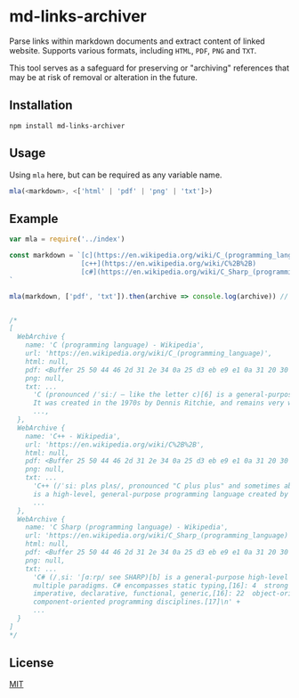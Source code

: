 # md-links-archiver
Parse links within markdown documents and extract content of linked website. Supports various formats, including `HTML`, `PDF`, `PNG` and `TXT`.

This tool serves as a safeguard for preserving or "archiving" references that may be at risk of removal or alteration in the future.

## Installation
`npm install md-links-archiver`

## Usage
Using `mla` here, but can be required as any variable name.
```javascript
mla(<markdown>, <['html' | 'pdf' | 'png' | 'txt']>)
```

## Example
```javascript
var mla = require('../index')

const markdown = `[c](https://en.wikipedia.org/wiki/C_(programming_language))
                  [c++](https://en.wikipedia.org/wiki/C%2B%2B)
                  [c#](https://en.wikipedia.org/wiki/C_Sharp_(programming_language))
`

mla(markdown, ['pdf', 'txt']).then(archive => console.log(archive)) // If no formats are defined, all will be used by default


/*
[
  WebArchive {
    name: 'C (programming language) - Wikipedia',
    url: 'https://en.wikipedia.org/wiki/C_(programming_language)',
    html: null,
    pdf: <Buffer 25 50 44 46 2d 31 2e 34 0a 25 d3 eb e9 e1 0a 31 20 30 20 6f 62 6a 0a 3c 3c 2f 43 72 65 61 74 6f 72 20 28 4d 6f 7a 69 6c 6c 61 2f 35 2e 30 20 5c 28 58 ... 1665334 more bytes>,
    png: null,
    txt: ...
      'C (pronounced /ˈsiː/ – like the letter c)[6] is a general-purpose computer programming language. 
      It was created in the 1970s by Dennis Ritchie, and remains very widely used and influential.
      ...,
  },
  WebArchive {
    name: 'C++ - Wikipedia',
    url: 'https://en.wikipedia.org/wiki/C%2B%2B',
    html: null,
    pdf: <Buffer 25 50 44 46 2d 31 2e 34 0a 25 d3 eb e9 e1 0a 31 20 30 20 6f 62 6a 0a 3c 3c 2f 43 72 65 61 74 6f 72 20 28 4d 6f 7a 69 6c 6c 61 2f 35 2e 30 20 5c 28 58 ... 1654175 more bytes>,
    png: null,
    txt: ...
      'C++ (/ˈsiː plʌs plʌs/, pronounced "C plus plus" and sometimes abbreviated as CPP) 
      is a high-level, general-purpose programming language created by Danish computer scientist Bjarne Stroustrup.
      ...
  },
  WebArchive {
    name: 'C Sharp (programming language) - Wikipedia',
    url: 'https://en.wikipedia.org/wiki/C_Sharp_(programming_language)',
    html: null,
    pdf: <Buffer 25 50 44 46 2d 31 2e 34 0a 25 d3 eb e9 e1 0a 31 20 30 20 6f 62 6a 0a 3c 3c 2f 43 72 65 61 74 6f 72 20 28 4d 6f 7a 69 6c 6c 61 2f 35 2e 30 20 5c 28 58 ... 1349274 more bytes>,
    png: null,
    txt: ...
      'C# (/ˌsiː ˈʃɑːrp/ see SHARP)[b] is a general-purpose high-level programming language supporting 
      multiple paradigms. C# encompasses static typing,[16]: 4  strong typing, lexically scoped, 
      imperative, declarative, functional, generic,[16]: 22  object-oriented (class-based), and 
      component-oriented programming disciplines.[17]\n' +
      ...
  }
]
*/
```

## License

[MIT](https://github.com/TheWilley/md-links-archiver/blob/main/LICENSE)
